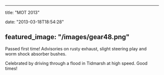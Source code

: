 
---
title: "MOT 2013"

date: "2013-03-18T18:54:28"

featured_image: "/images/gear48.png"
---


Passed first time! Advisories on rusty exhaust, slight steering play and worm shock absorber bushes. 

Celebrated by driving through a flood in Tidmarsh at high speed. Good times!